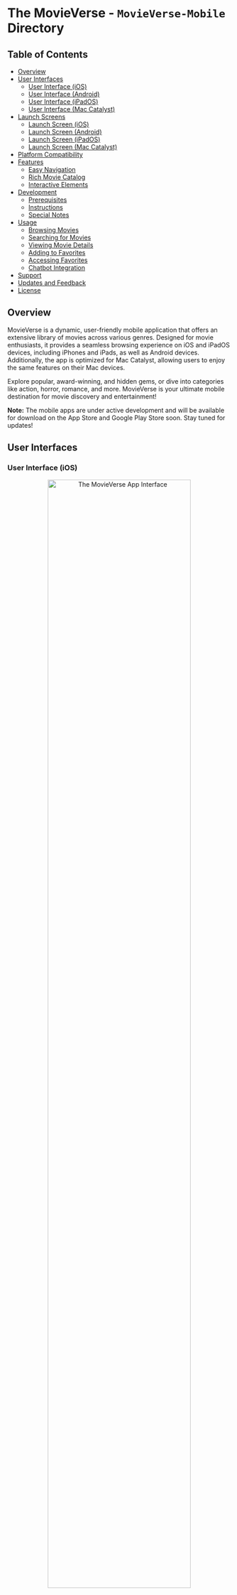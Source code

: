 # The MovieVerse - `MovieVerse-Mobile` Directory

## Table of Contents
- [Overview](#overview)
- [User Interfaces](#user-interfaces)
  - [User Interface (iOS)](#user-interface-ios)
  - [User Interface (Android)](#user-interface-android)
  - [User Interface (iPadOS)](#user-interface-ipados)
  - [User Interface (Mac Catalyst)](#user-interface-mac-catalyst)
- [Launch Screens](#launch-screens)
  - [Launch Screen (iOS)](#launch-screen-ios)
  - [Launch Screen (Android)](#launch-screen-android)
  - [Launch Screen (iPadOS)](#launch-screen-ipados)
  - [Launch Screen (Mac Catalyst)](#launch-screen-mac-catalyst)
- [Platform Compatibility](#platform-compatibility)
- [Features](#features)
  - [Easy Navigation](#easy-navigation)
  - [Rich Movie Catalog](#rich-movie-catalog)
  - [Interactive Elements](#interactive-elements)
- [Development](#development)
  - [Prerequisites](#prerequisites)
  - [Instructions](#instructions)
  - [Special Notes](#special-notes)
- [Usage](#usage)
  - [Browsing Movies](#browsing-movies)
  - [Searching for Movies](#searching-for-movies)
  - [Viewing Movie Details](#viewing-movie-details)
  - [Adding to Favorites](#adding-to-favorites)
  - [Accessing Favorites](#accessing-favorites)
  - [Chatbot Integration](#chatbot-integration)
- [Support](#support)
- [Updates and Feedback](#updates-and-feedback)
- [License](#license)

## Overview

MovieVerse is a dynamic, user-friendly mobile application that offers an extensive library of movies across various genres. Designed for movie enthusiasts, it provides a seamless browsing experience on iOS and iPadOS devices, including iPhones and iPads, as well as Android devices. Additionally, the app is optimized for Mac Catalyst, allowing users to enjoy the same features on their Mac devices.

Explore popular, award-winning, and hidden gems, or dive into categories like action, horror, romance, and more. MovieVerse is your ultimate mobile destination for movie discovery and entertainment!

**Note:** The mobile apps are under active development and will be available for download on the App Store and Google Play Store soon. Stay tuned for updates!

## User Interfaces

### User Interface (iOS)

<p align="center" style="cursor: pointer">
  <a href="https://movie-verse.com">
    <img src="../images/Mobile-UI.png" alt="The MovieVerse App Interface" width="80%" height="auto"/>
  </a>
</p>

### User Interface (Android)

<p align="center" style="cursor: pointer">
  <a href="https://movie-verse.com">
    <img src="../images/Mobile-UI-Android.png" alt="The MovieVerse App Interface" width="80%" height="auto"/>
  </a>
</p>

### User Interface (iPadOS)

<p align="center" style="cursor: pointer">
  <a href="https://movie-verse.com">
    <img src="../images/Mobile-UI-iPad.png" alt="The MovieVerse App Interface" width="80%" height="auto"/>
  </a>
</p>

### User Interface (Mac Catalyst)

<p align="center" style="cursor: pointer">
  <a href="https://movie-verse.com">
    <img src="../images/Mobile-UI-Mac.png" alt="The MovieVerse App Interface" width="80%" height="auto"/>
  </a>
</p>

## Launch Screens

MovieVerse also offers a launch screen that welcomes users with a sleek and engaging design. The launch screen is designed to provide a seamless transition to the main app interface, ensuring a visually appealing experience from the moment the app is launched.

### Launch Screen (iOS)

<p align="center" style="cursor: pointer">
  <a href="https://movie-verse.com">
    <img src="../images/Mobile-UI-LS.png" alt="The MovieVerse App Interface" width="80%" height="auto"/>
  </a>
</p>

The launch screen will be displayed when the app is launched, providing a brief introduction to the app's theme and design before transitioning to the main interface. It stay for roughly 2-3 seconds before transitioning to the main app interface.

### Launch Screen (Android)

<p align="center" style="cursor: pointer">
  <a href="https://movie-verse.com">
    <img src="../images/Mobile-UI-LS-Android.png" alt="The MovieVerse App Interface" width="80%" height="auto"/>
  </a>
</p>

### Launch Screen (iPadOS)

<p align="center" style="cursor: pointer">
  <a href="https://movie-verse.com">
    <img src="../images/Mobile-UI-LS-iPad.png" alt="The MovieVerse App Interface" width="80%" height="auto"/>
  </a>
</p>

### Launch Screen (Mac Catalyst)

<p align="center" style="cursor: pointer">
  <a href="https://movie-verse.com">
    <img src="../images/Mobile-UI-LS-Mac.png" alt="The MovieVerse App Interface" width="80%" height="auto"/>
  </a>
</p>

The launch screen will be displayed when the app is launched, providing a brief introduction to the app's theme and design before transitioning to the main interface. It stay for roughly 2-3 seconds before transitioning to the main app interface.

## Platform Compatibility

The MovieVerse mobile app is designed to run on the following platforms:

- **iOS**: Compatible with iOS devices, including iPhones and iPads.
- **Android**: Compatible with Android devices, including smartphones and tablets.
- **iPadOS**: Compatible with iPad devices, providing an optimized user experience.
- **Mac Catalyst (MacOS)**: A native app that is perfectly compatible with Mac devices, offering a seamless transition from mobile to desktop.
- **PWA**: Installable as a Progressive Web App (PWA) for quick access on mobile devices.

## Features

### Easy Navigation
- **Side Navigation Bar**: Swipe or tap to access different movie categories and features.
- **Search Functionality**: Search for your favorite movies or explore new ones with ease.
- **Back to Top Button**: Quickly return to the top of the page with a single tap.

### Rich Movie Catalog
- **Multiple Genres**: Access movies sorted by genres like action, horror, documentary, and more.
- **Director's Spotlight**: Discover movies by renowned directors in the special spotlight section.
- **Movie of the Day**: Get daily recommendations for the top-rated movie of the day.

### Interactive Elements
- **Favorites**: Add movies to your favorites list for quick access.
- **Movie Details**: Tap on any movie to view detailed information, including ratings, overviews, and more.
- **Responsive Design**: Enjoy a consistent and engaging user experience on both iPhones and iPads.

#### And all other features from the web app!

## Development

### Prerequisites
- [Xcode](https://developer.apple.com/xcode/) 12.5 or later
- [CocoaPods](https://cocoapods.org/) 1.10.1 or later
- [Android Studio](https://developer.android.com/studio) 4.2.1 or later
- [Android SDK](https://developer.android.com/studio#downloads) 30.0.3 or later
- [Apache Cordova](https://cordova.apache.org/) 10.0.0 or later
- [Node.js](https://nodejs.org/en/) 14.17.0 or later
- [npm](https://www.npmjs.com/) 6.14.13 or later
- [Swift](https://developer.apple.com/swift/) 5.4.2 or later
- [Java](https://www.oracle.com/java/technologies/javase-jdk11-downloads.html) 11.0.11 or later
- [Gradle](https://gradle.org/) 7.0.2 or later
- [Git](https://git-scm.com/) 2.32.0 or later

### Instructions

1. **Clone the Repository**: Clone the repository to your local machine using the following command:
    ```bash
    git clone
    ```
2. **Install Dependencies**: Navigate to the project directory and install the dependencies using the following command:
    ```bash
    npm install
    ```
3. **Add iOS Platform**: Add the iOS platform to the project using the following command:
    ```bash
    cordova platform add ios
    ```
4. **Add Android Platform**: Add the Android platform to the project using the following command:
    ```bash
    cordova platform add android
    ```
5. **Build the Project**: Build the project using the following command:
    ```bash
    cordova build ios
    cordova build android
    ```
6. **Run the Project**: Run the project using the following command:
    ```bash
    cordova emulate ios
    cordova emulate android
    ```
7. **Open the Project**: Open the project in Xcode and/or Android Studio to view the source code and test the app within the simulator.
8. **Choose a Simulator**: Select a simulator to run the app on, such as iPhone 16 Pro Max or Pixel 4.
9. **Enjoy coding!**

### Special Notes

**Important**: If you make any changes to the source code of the **iOS** mobile app, you will need to update the iOS build process by removing iOS and adding it again using the following commands:

```bash
cordova platform rm ios
cordova platform add ios
```

Then, go to Xcode and re-build & re-run the app.

The **Android** app, however, will build and run automatically as expected without any additional steps. You will just have to re-build and re-run the app:

```bash
cordova build android
cordova emulate android
```

## Usage

### Browsing Movies
- Scroll through various categories on the home screen.
- Tap on any genre title to explore movies within that genre.

### Searching for Movies
- Tap on the search bar at the top.
- Enter the movie name and tap the search icon.

### Viewing Movie Details
- Tap on any movie poster to view detailed information.
- In the movie details page, you can read the synopsis, check ratings, and more.

### Adding to Favorites
- While viewing movie details, tap on the "Add to Favorites" button to add the movie to your favorites list.

### Accessing Favorites
- Tap on the "Favorites" button in the navigation bar to view your list of favorite movies.

### Chatbot Integration
- Access the chatbot feature to get movie recommendations and information.

### And so much more!

## Support

For support, feedback, or inquiries, please email us at [info@movie-verse.com](mailto:info@movie-verse.com).

## Updates and Feedback

Stay updated with the latest version of the app for new features and improvements. Your feedback is valuable to us, so don't hesitate to share your thoughts and suggestions.

Enjoy exploring the world of movies with MovieVerse on your mobile device!

## License

This project is licensed under the CC BY-NC 4.0 License - see the [LICENSE](LICENSE.md) file for details.

---
